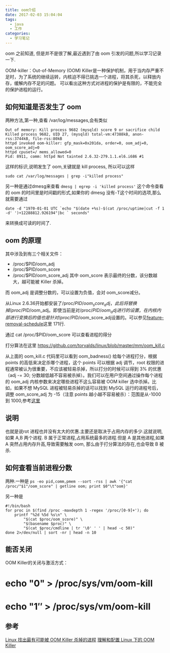 ```yaml
---
title: oom介绍
date: 2017-02-03 15:04:04
tags:
  - java
  - 工作
categories:
  - 学习笔记
---
```



oom 之前知道, 但是并不是很了解,最近遇到了由 oom 引发的问题,所以学习记录一下.

OOM-killer：Out-of-Memory (OOM) Killer是一种保护机制，用于当内存严重不足时，为了系统的继续运转，内核迫不得已挑选一个进程，将其杀死，以释放内存，缓解内存不足的问题。
可以看出这种方式对进程的保护是有限的，不能完全的保护进程的运行。


## 如何知道是否发生了 oom
两种方法,第一种,查看 /var/log/messages,会有类似
````
Out of memory: Kill process 9682 (mysqld) score 9 or sacrifice child
Killed process 9682, UID 27, (mysqld) total-vm:47388kB, anon-rss:3744kB, file-rss:80kB
httpd invoked oom-killer: gfp_mask=0x201da, order=0, oom_adj=0, oom_score_adj=0
httpd cpuset=/ mems_allowed=0
Pid: 8911, comm: httpd Not tainted 2.6.32-279.1.1.el6.i686 #1
````
这样的标识,说明发生了 oom,关键就是 kill process, 所以可以这样

`sudo cat /var/log/messages | grep -i"killed process"`

另一种是通过dmesg来查看
`dmesg | egrep -i 'killed process'`
这个命令查看的 oom 的时间里是时间戳的形式,如果你的 dmesg 没有-T这个时间的选项,那么就需要通过

````
date -d "1970-01-01 UTC `echo "$(date +%s)-$(cat /proc/uptime|cut -f 1 -d' ')+12288812.926194"|bc ` seconds"
````

来转换成可读的时间了.


## oom 的原理

其中涉及到有三个相关文件：

* /proc/$PID/oom_adj
* /proc/$PID/oom_score
* /proc/$PID/oom_score_adj
其中 oom_score 表示最终的分数，该分数越大，越可能被 Killer 杀掉。

而 oom_adj 是调整分数的，可以设置为负值，会对 oom_score减分。

从Linux 2.6.36开始都安装了/proc/$PID/oom_score_adj，此后将替换掉/proc/$PID/oom_adj。即使当前是对/proc/$PID/oom_adj进行的设置，在内核内部进行变换后的值也是针对/proc/$PID/oom_score_adj设置的。可以参见[feature-removal-schedule](https://github.com/tinganho/linux-kernel/blob/master/Documentation/feature-removal-schedule.txt)这里 171行. 

通过 cat /proc/$PID/oom_score 可以查看进程的得分


打分算法在这里
https://github.com/torvalds/linux/blob/master/mm/oom_kill.c

从上面的 oom_kill.c 代码里可以看到 oom_badness() 给每个进程打分，根据 points 的高低来决定杀哪个进程，这个 points 可以根据 adj 调节，root 权限的进程通常被认为很重要，不应该被轻易杀掉，所以打分的时候可以得到 3% 的优惠（adj -= 30; 分数越低越不容易被杀掉）。我们可以在用户空间通过操作每个进程的 oom_adj 内核参数来决定哪些进程不这么容易被 OOM killer 选中杀掉。比如，如果不想 MySQL 进程被轻易杀掉的话可以找到 MySQL 运行的进程号后，调整 oom_score_adj 为 -15（注意 points 越小越不容易被杀）：范围是从-1000 到 1000,参考[这里](https://github.com/torvalds/linux/commit/a63d83f427fbce97a6cea0db2e64b0eb8435cd10#include/linux/oom.h)

## 说明

也就是说rot 进程也并没有太大的优惠.主要还是取决于占用内存的多少.这就说明,如果 A,B 两个进程. B 属于正常进程,占用系统最多的进程.但是 A 是其他进程,如果 A 突然占用内存升高,导致需要触发 oom, 那么由于打分算法的存在,也会导致 B 被杀.

## 如何查看当前进程分数

两种.一种是
`ps -eo pid,comm,pmem --sort -rss | awk '{"cat /proc/"$1"/oom_score" | getline oom; print $0"\t"oom}'`

另一种是

````
#!/bin/bash
for proc in $(find /proc -maxdepth 1 -regex '/proc/[0-9]+'); do
    printf "%2d %5d %s\n" \
        "$(cat $proc/oom_score)" \
        "$(basename $proc)" \
        "$(cat $proc/cmdline | tr '\0' ' ' | head -c 50)"
done 2>/dev/null | sort -nr | head -n 10
````

## 能否关闭

OOM Killer的关闭与激活方式：
# echo "0" > /proc/sys/vm/oom-kill
# echo "1″ > /proc/sys/vm/oom-kill


## 参考

[Linux 找出最有可能被 OOM Killer 杀掉的进程](https://github.com/Yhzhtk/note/issues/31)
[理解和配置 Linux 下的 OOM Killer](http://www.vpsee.com/2013/10/how-to-configure-the-linux-oom-killer/)